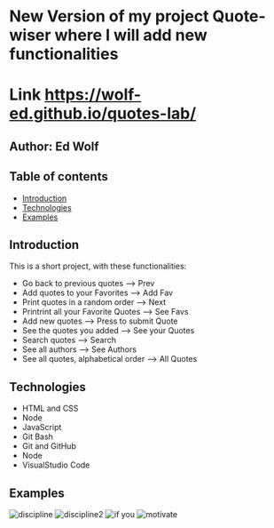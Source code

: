 # New Version of my project Quote-wiser where I will add new functionalities

# Link **https://wolf-ed.github.io/quotes-lab/**

## Author:  Ed Wolf
## Table of contents
* [Introduction](#Introduction)
* [Technologies](#Technologies)
* [Examples](#Examples)


## Introduction

This is a short project, with these functionalities:
* Go back to previous quotes         --> Prev
* Add quotes to your Favorites       --> Add Fav
* Print quotes in a random order     --> Next
* Printrint all your Favorite Quotes --> See Favs
* Add new quotes                     --> Press to submit Quote
* See the quotes you added           --> See your Quotes
* Search quotes                      --> Search
* See all authors                    --> See Authors
* See all quotes, alphabetical order --> All Quotes

## Technologies

* HTML and CSS
* Node
* JavaScript
* Git Bash
* Git and GitHub
* Node
* VisualStudio Code


## Examples

![discipline](https://user-images.githubusercontent.com/91706719/143940293-66ef1b16-dfaf-4cd3-9c5a-03918aefca15.png)
![discipline2](https://user-images.githubusercontent.com/91706719/143924588-eacfbc7f-d7ee-4715-b9fb-20b747044a0c.png)
![if you](https://user-images.githubusercontent.com/91706719/143924457-b16db1b8-f5c5-4b21-8f68-f552a214b0fc.png)
![motivate](https://user-images.githubusercontent.com/91706719/144301631-85b7a3bc-d08d-4f4c-95a7-030468e6e2f6.png)




